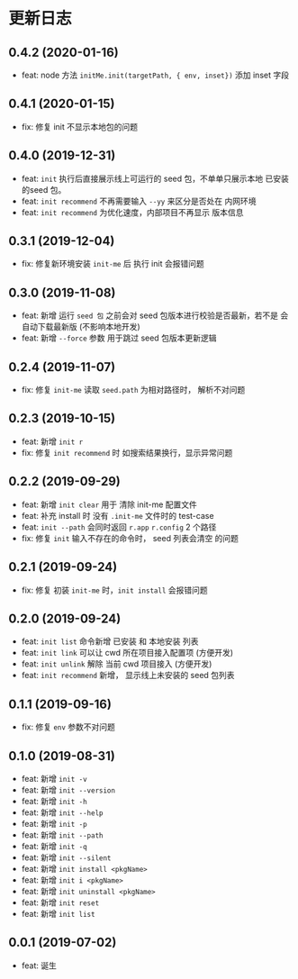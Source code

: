# 更新日志
## 0.4.2 (2020-01-16)
* feat: node 方法 `initMe.init(targetPath, { env, inset})` 添加 inset 字段
## 0.4.1 (2020-01-15)
* fix: 修复 init 不显示本地包的问题

## 0.4.0 (2019-12-31)
* feat: `init` 执行后直接展示线上可运行的 seed 包，不单单只展示本地 已安装的seed 包。
* feat: `init recommend` 不再需要输入 `--yy` 来区分是否处在 内网环境
* feat: `init recommend` 为优化速度，内部项目不再显示 版本信息

## 0.3.1 (2019-12-04)
* fix: 修复新环境安装 `init-me` 后 执行 init 会报错问题

## 0.3.0 (2019-11-08)
* feat: 新增 运行 `seed 包` 之前会对 seed 包版本进行校验是否最新，若不是 会自动下载最新版 (不影响本地开发)
* feat: 新增 `--force` 参数 用于跳过 seed 包版本更新逻辑

## 0.2.4 (2019-11-07)
* fix: 修复 `init-me` 读取 `seed.path` 为相对路径时， 解析不对问题
## 0.2.3 (2019-10-15)
* feat: 新增 `init r`
* fix: 修复 `init recommend` 时 如搜索结果换行，显示异常问题

## 0.2.2 (2019-09-29)
* feat: 新增 `init clear` 用于 清除 init-me 配置文件
* feat: 补充 install 时 没有 `.init-me` 文件时的 test-case
* feat: `init --path` 会同时返回 `r.app` `r.config` 2 个路径
* fix: 修复 `init` 输入不存在的命令时， seed 列表会清空 的问题

## 0.2.1 (2019-09-24)
* fix: 修复 初装 `init-me` 时，`init install` 会报错问题

## 0.2.0 (2019-09-24)
* feat: `init list` 命令新增 已安装 和 本地安装 列表
* feat: `init link` 可以让 cwd 所在项目接入配置项 (方便开发)
* feat: `init unlink` 解除 当前 cwd 项目接入 (方便开发)
* feat: `init recommend` 新增， 显示线上未安装的 seed 包列表

## 0.1.1 (2019-09-16)
* fix: 修复 `env` 参数不对问题

## 0.1.0 (2019-08-31)
* feat: 新增 `init -v`
* feat: 新增 `init --version`
* feat: 新增 `init -h`
* feat: 新增 `init --help`
* feat: 新增 `init -p`
* feat: 新增 `init --path`
* feat: 新增 `init -q`
* feat: 新增 `init --silent`
* feat: 新增 `init install <pkgName>`
* feat: 新增 `init i <pkgName>`
* feat: 新增 `init uninstall <pkgName>`
* feat: 新增 `init reset`
* feat: 新增 `init list`

## 0.0.1 (2019-07-02)
* feat: 诞生